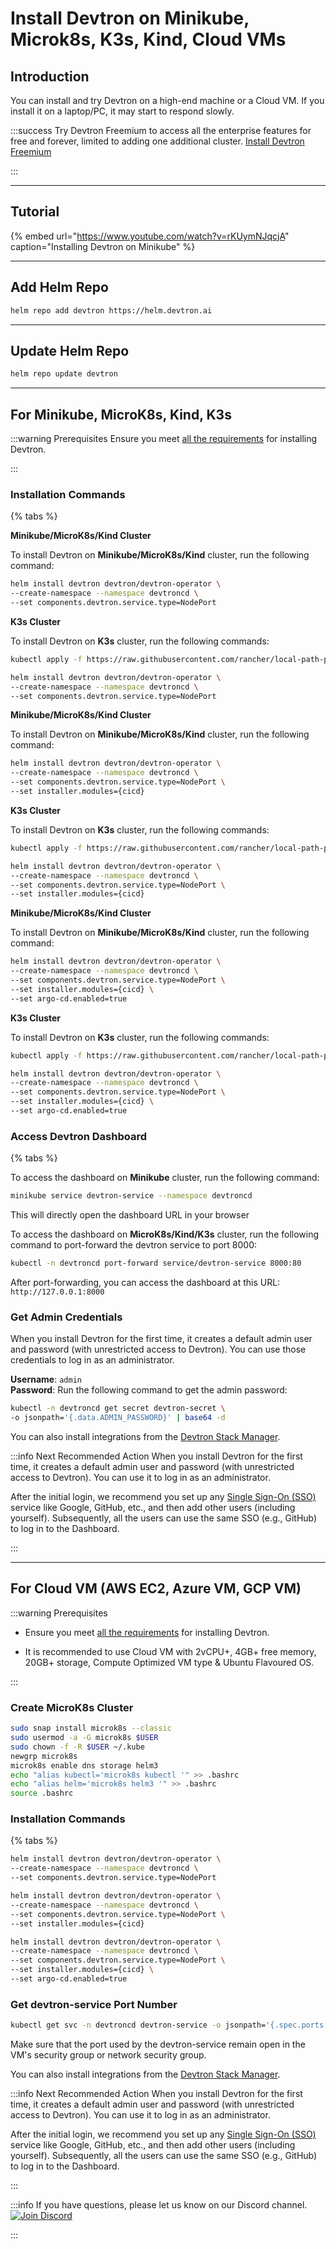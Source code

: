 # Install Devtron on Minikube, Microk8s, K3s, Kind, Cloud VMs

## Introduction

You can install and try Devtron on a high-end machine or a Cloud VM. If you install it on a laptop/PC, it may start to respond slowly.

:::success 
Try Devtron Freemium to access all the enterprise features for free and forever, limited to adding one additional cluster. [Install Devtron Freemium](https://license.devtron.ai/dashboard)

:::

---

## Tutorial 

{% embed url="https://www.youtube.com/watch?v=rKUymNJqcjA" caption="Installing Devtron on Minikube" %}

---

## Add Helm Repo

```bash
helm repo add devtron https://helm.devtron.ai
```

---

## Update Helm Repo

```bash
helm repo update devtron
```

---

## For Minikube, MicroK8s, Kind, K3s

:::warning Prerequisites 
Ensure you meet [all the requirements](../getting-started/getting-started.md#prerequisites) for installing Devtron.

:::

### Installation Commands

{% tabs %}

<TabItem label="Without Integrations" value="Without Integrations">

**Minikube/MicroK8s/Kind Cluster**

To install Devtron on **Minikube/MicroK8s/Kind** cluster, run the following command:

```bash
helm install devtron devtron/devtron-operator \
--create-namespace --namespace devtroncd \
--set components.devtron.service.type=NodePort
```

**K3s Cluster**

To install Devtron on **K3s** cluster, run the following commands:

```bash
kubectl apply -f https://raw.githubusercontent.com/rancher/local-path-provisioner/master/deploy/local-path-storage.yaml
```

```bash
helm install devtron devtron/devtron-operator \
--create-namespace --namespace devtroncd \
--set components.devtron.service.type=NodePort
```

</TabItem>

<TabItem label="With CI/CD" value="With CI/CD">

**Minikube/MicroK8s/Kind Cluster**

To install Devtron on **Minikube/MicroK8s/Kind** cluster, run the following command:

```bash
helm install devtron devtron/devtron-operator \
--create-namespace --namespace devtroncd \
--set components.devtron.service.type=NodePort \
--set installer.modules={cicd}
```

**K3s Cluster**

To install Devtron on **K3s** cluster, run the following commands:

```bash
kubectl apply -f https://raw.githubusercontent.com/rancher/local-path-provisioner/master/deploy/local-path-storage.yaml
```

```bash
helm install devtron devtron/devtron-operator \
--create-namespace --namespace devtroncd \
--set components.devtron.service.type=NodePort \
--set installer.modules={cicd}
```

</TabItem>

<TabItem label="With CI/CD and GitOps (Argo CD)" value="With CI/CD and GitOps (Argo CD)">

**Minikube/MicroK8s/Kind Cluster**

To install Devtron on **Minikube/MicroK8s/Kind** cluster, run the following command:

```bash
helm install devtron devtron/devtron-operator \
--create-namespace --namespace devtroncd \
--set components.devtron.service.type=NodePort \
--set installer.modules={cicd} \
--set argo-cd.enabled=true
```

**K3s Cluster**

To install Devtron on **K3s** cluster, run the following commands:

```bash
kubectl apply -f https://raw.githubusercontent.com/rancher/local-path-provisioner/master/deploy/local-path-storage.yaml
```

```bash
helm install devtron devtron/devtron-operator \
--create-namespace --namespace devtroncd \
--set components.devtron.service.type=NodePort \
--set installer.modules={cicd} \
--set argo-cd.enabled=true
```

</TabItem>

</Tabs>
 
### Access Devtron Dashboard

{% tabs %}
<TabItem label="Minikube" value="Minikube">

To access the dashboard on **Minikube** cluster, run the following command:

```bash
minikube service devtron-service --namespace devtroncd
```

This will directly open the dashboard URL in your browser

</TabItem>
<TabItem label="MicroK8s/Kind/K3s Cluster" value="MicroK8s/Kind/K3s Cluster">

To access the dashboard on **MicroK8s/Kind/K3s** cluster, run the following command to port-forward the devtron service to port 8000:

```bash
kubectl -n devtroncd port-forward service/devtron-service 8000:80
```

After port-forwarding, you can access the dashboard at this URL: `http://127.0.0.1:8000`

</TabItem>
</Tabs>

### Get Admin Credentials

When you install Devtron for the first time, it creates a default admin user and password (with unrestricted access to Devtron). You can use those credentials to log in as an administrator. 

**Username**: `admin` <br />
**Password**: Run the following command to get the admin password:

```bash
kubectl -n devtroncd get secret devtron-secret \
-o jsonpath='{.data.ADMIN_PASSWORD}' | base64 -d
```

You can also install integrations from the [Devtron Stack Manager](../../user-guide/integrations/README.md).

:::info Next Recommended Action
When you install Devtron for the first time, it creates a default admin user and password (with unrestricted access to Devtron). You can use it to log in as an administrator.

After the initial login, we recommend you set up any [Single Sign-On (SSO)](../../user-guide/global-configurations/sso-login.md) service like Google, GitHub, etc., and then add other users (including yourself). Subsequently, all the users can use the same SSO (e.g., GitHub) to log in to the Dashboard.

:::

---

## For Cloud VM (AWS EC2, Azure VM, GCP VM)

:::warning Prerequisites 
* Ensure you meet [all the requirements](../getting-started/getting-started.md#prerequisites) for installing Devtron.

* It is recommended to use Cloud VM with 2vCPU+, 4GB+ free memory, 20GB+ storage, Compute Optimized VM type & Ubuntu Flavoured OS.

:::

### Create MicroK8s Cluster

```bash
sudo snap install microk8s --classic 
sudo usermod -a -G microk8s $USER
sudo chown -f -R $USER ~/.kube
newgrp microk8s
microk8s enable dns storage helm3
echo "alias kubectl='microk8s kubectl '" >> .bashrc
echo "alias helm='microk8s helm3 '" >> .bashrc
source .bashrc
```

### Installation Commands

{% tabs %}

<TabItem label="Without Integrations" value="Without Integrations">

```bash
helm install devtron devtron/devtron-operator \
--create-namespace --namespace devtroncd \
--set components.devtron.service.type=NodePort 
```

</TabItem>

<TabItem label="With CI/CD" value="With CI/CD">

```bash
helm install devtron devtron/devtron-operator \
--create-namespace --namespace devtroncd \
--set components.devtron.service.type=NodePort \
--set installer.modules={cicd}
```

</TabItem>

<TabItem label="With CI/CD and GitOps (Argo CD)" value="With CI/CD and GitOps (Argo CD)">

```bash
helm install devtron devtron/devtron-operator \
--create-namespace --namespace devtroncd \
--set components.devtron.service.type=NodePort \
--set installer.modules={cicd} \
--set argo-cd.enabled=true
```

</TabItem>

</Tabs>

### Get devtron-service Port Number

```bash
kubectl get svc -n devtroncd devtron-service -o jsonpath='{.spec.ports[0].nodePort}'
```

Make sure that the port used by the devtron-service remain open in the VM's security group or network security group.

You can also install integrations from the [Devtron Stack Manager](../../user-guide/integrations/README.md).

:::info Next Recommended Action
When you install Devtron for the first time, it creates a default admin user and password (with unrestricted access to Devtron). You can use it to log in as an administrator.

After the initial login, we recommend you set up any [Single Sign-On (SSO)](../../user-guide/global-configurations/sso-login.md) service like Google, GitHub, etc., and then add other users (including yourself). Subsequently, all the users can use the same SSO (e.g., GitHub) to log in to the Dashboard.

:::

:::info 
If you have questions, please let us know on our Discord channel. [![Join Discord](https://img.shields.io/badge/Join%20us%20on-Discord-e01563.svg)](https://discord.gg/jsRG5qx2gp)

:::